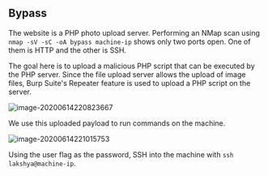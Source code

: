 ## Bypass



The website is a PHP photo upload server. Performing an NMap scan using ```nmap -sV -sC -oA bypass machine-ip``` shows only two ports open. One of them is HTTP and the other is SSH.

The goal here is to upload a malicious PHP script that can be executed by the PHP server. Since the file upload server allows the upload of image files, Burp Suite's Repeater feature is used to upload a PHP script on the server. 

![image-20200614220823667](/Users/chaitanyarahalkar/Downloads/Challenges/Bypass/image-20200614220823667.png)

We use this uploaded payload to run commands on the machine. 

![image-20200614221015753](/Users/chaitanyarahalkar/Downloads/Challenges/Bypass/image-20200614221015753.png)

Using the user flag as the password, SSH into the machine with ```ssh lakshya@machine-ip```. 